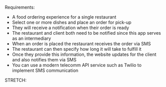 Requirements:
- A food ordering experience for a single restaurant
- Select one or more dishes and place an order for pick-up
- They will receive a notification when their order is ready
- The restaurant and client both need to be notified since this app serves as an intermediary
- When an order is placed the restaurant receives the order via SMS 
- The restaurant can then specify how long it will take to fulfill it 
- Once they provide this information, the website updates for the client and also notifies them via SMS
- You can use a modern telecomm API service such as Twilio to implement SMS communication 


STRETCH: 


